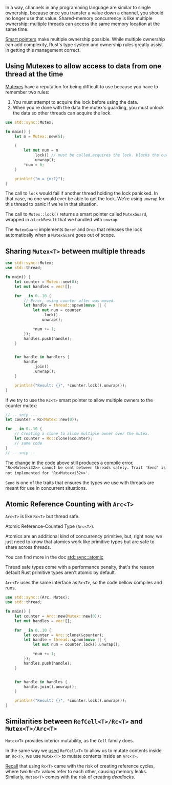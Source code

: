 In a way, channels in any programming language are similar to single ownership, because once you transfer a value down a channel, you should no longer use that value. Shared-memory concurrency is like multiple ownership: multiple threads can access the same memory location at the same time.

[Smart pointers](smart_pointers.md) make multiple ownership possible. While multiple ownership can add complexity, Rust's type system and ownership rules greatly assist in getting this management correct.
## Using Mutexes to allow access to data from one thread at the time
[Mutexes](mutexes.md) have a reputation for being difficult to use because you have to remember two rules:
1. You must attempt to acquire the lock before using the data.
2. When you're done with the data the mutex's guarding, you must unlock the data so other threads can acquire the lock.
```Rust
use std::sync::Mutex;

fn main() {
	let m = Mutex::new(5);

	{
		let mut num = m
			.lock() // must be called,acquires the lock. blocks the current thread so it can't do any work until it's our turn to have the lock.
			.unwrap();
		*num = 6;
	}

	println!("m = {m:?}");
}
```

The call to `lock` would fail if another thread holding the lock panicked. In that case, no one would ever be able to get the lock. We're using `unwrap` for this thread to panic if we're in that situation.

The call to `Mutex::lock()` returns a smart pointer called `MutexGuard`, wrapped in a `LockResult` that we handled with `unwrap`.

The `MutexGuard` implements `Deref` and `Drop` that releases the lock automatically when a `MutexGuard` goes out of scope.
## Sharing `Mutex<T>` between multiple threads
```Rust
use std::sync::Mutex;
use std::thread;

fn main() {
	let counter = Mutex::new(0);
	let mut handles = vec![];

	for _ in 0..10 {
		// Error, using counter after was moved.
		let handle = thread::spawn(move || {
			let mut num = counter
				.lock().
				unwrap();

			*num += 1;
		});
		handles.push(handle);
	}


	for handle in handlers {
		handle
			.join()
			.unwrap();
	}

	println!("Result: {}", *counter.lock().unwrap());
}
```

If we try to use the `Rc<T>` smart pointer to allow multiple owners to the counter mutex:
```Rust
// -- snip ---
let counter = Rc<Mutex::new(0));

for _ in 0..10 {
	// Creating a clone to allow multiple owner over the mutex.
	let counter = Rc::clone(&counter);
	// same code
}
// -- snip --
```

The change in the code above still produces a compile error, `"Rc<Mutex<i32>> cannot be sent between threads safely. Trait 'Send' is not implemented for 'Rc<Mutex<i32>>'`.

`Send` is one of the traits that ensures the types we use with threads are meant for use in concurrent situations.
## Atomic Reference Counting with `Arc<T>`
`Arc<T>` is like `Rc<T>` but thread safe.

Atomic Reference-Counted Type (`Arc<T>`).

Atomics are an additional kind of concurrency primitive, but, right now, we just need to know that atomics work like primitive types but are safe to share across threads.

You can find more in the doc [std::sync::atomic](https://doc.rust-lang.org/std/sync/atomic/index.html)

Thread safe types come with a performance penalty, that's the reason default Rust primitive types aren't atomic by default.

`Arc<T>` uses the same interface as `Rc<T>`, so the code bellow compiles and runs.
```Rust
use std::sync::{Arc, Mutex};
use std::thread;

fn main() {
	let counter = Arc::new(Mutex::new(0));
	let mut handles = vec![];

	for _ in 0..10 {
		let counter = Arc::clone(&counter);
		let handle = thread::spawn(move || {
			let mut num = counter.lock().unwrap();

			*num += 1;
		});
		handles.push(handle);
	}


	for handle in handles {
		handle.join().unwrap();
	}

	println!("Result: {}", *counter.lock().unwrap());
}
```
## Similarities between `RefCell<T>/Rc<T>` and `Mutex<T>/Arc<T>`
`Mutex<T>` provides interior mutability, as the `Cell` family does.

In the same way we [used](interior_mutability_pattern.md) `RefCell<T>` to allow us to mutate contents inside an `Rc<T>`, we use `Mutex<T>` to mutate contents inside an `Arc<T>`.

[Recall](reference_cycles_can_leak_memory.md) that using `Rc<T>` came with the risk of creating reference cycles, where two `Rc<T>` values refer to each other, causing memory leaks. Similarly, `Mutex<T>` comes with the risk of creating _deadlocks_.